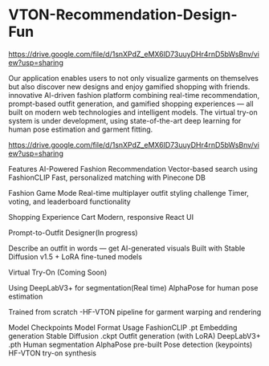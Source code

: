 # VTON-Recommendation-Design-Fun

https://drive.google.com/file/d/1snXPdZ_eMX6ID73uuyDHr4rnD5bWsBnv/view?usp=sharing

Our application enables users to not only visualize garments on themselves but also discover new designs and enjoy gamified shopping with friends.
innovative AI-driven fashion platform combining real-time recommendation, prompt-based outfit generation, and gamified shopping experiences — all built on modern web technologies and intelligent models. The virtual try-on system is under development, using state-of-the-art deep learning for human pose estimation and garment fitting.

https://drive.google.com/file/d/1snXPdZ_eMX6ID73uuyDHr4rnD5bWsBnv/view?usp=sharing

 Features
AI-Powered Fashion Recommendation
Vector-based search using FashionCLIP
Fast, personalized matching with Pinecone DB

Fashion Game Mode
Real-time multiplayer outfit styling challenge
Timer, voting, and leaderboard functionality

Shopping Experience
Cart
Modern, responsive React UI

Prompt-to-Outfit Designer(In progress)

Describe an outfit in words — get AI-generated visuals
Built with Stable Diffusion v1.5 + LoRA fine-tuned models

Virtual Try-On (Coming Soon)

Using DeepLabV3+ for segmentation(Real time)
AlphaPose for human pose estimation

Trained from scratch -HF-VTON pipeline for garment warping and rendering


Model Checkpoints
Model	Format	Usage
FashionCLIP	.pt	Embedding generation
Stable Diffusion	.ckpt	Outfit generation (with LoRA)
DeepLabV3+	.pth	Human segmentation
AlphaPose	pre-built	Pose detection (keypoints)
HF-VTON	 try-on synthesis
